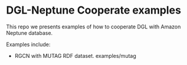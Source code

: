 # DGL-Neptune Cooperate examples
This repo we presents examples of how to cooperate DGL with Amazon Neptune database.

Examples include:

 * RGCN with MUTAG RDF dataset. examples/mutag
